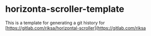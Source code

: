 # horizonta-scroller-template
This is a template for generating a git history for 
[https://gitlab.com/riksa/horizontal-scroller](https://gitlab.com/riksa